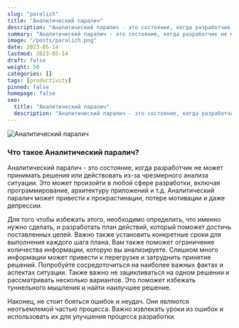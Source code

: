 ```yaml
---
slug: "paralich"
title: "Аналитический паралич"
description: "Аналитический паралич - это состояние, когда разработчик не может принимать решения или действовать из-за чрезмерного анализа ситуации. Это может произойти в любой сфере разработки, включая программирование, архитектуру приложений и т.д."
summary: "Аналитический паралич - это состояние, когда разработчик не может принимать решения или действовать из-за чрезмерного анализа ситуации. Это может произойти в любой сфере разработки, включая программирование, архитектуру приложений и т.д."
image: "/posts/paralich.png"
date: 2023-05-14
lastmod: 2023-05-14
draft: false
weight: 50
categories: []
tags: [productivity]
pinned: false
homepage: false
seo:
  title: "Аналитический паралич"
  description: "Аналитический паралич - это состояние, когда разработчик не может принимать решения или действовать из-за чрезмерного анализа ситуации. Это может произойти в любой сфере разработки, включая программирование, архитектуру приложений и т.д."
---
```


![Аналитический паралич](/posts/paralich.png "Аналитический паралич")

### Что такое Аналитический паралич?
Аналитический паралич - это состояние, когда разработчик не может принимать решения или действовать из-за чрезмерного анализа ситуации. Это может произойти в любой сфере разработки, включая программирование, архитектуру приложений и т.д. Аналитический паралич может привести к прокрастинации, потере мотивации и даже депрессии.


Для того чтобы избежать этого, необходимо определить, что именно нужно сделать, и разработать план действий, который поможет достичь поставленных целей. Важно также установить конкретные сроки для выполнения каждого шага плана. Вам также поможет ограничение количества информации, которую вы анализируете. Слишком много информации может привести к перегрузке и затруднить принятие решений. Попробуйте сосредоточиться на наиболее важных фактах и аспектах ситуации. Также важно не зацикливаться на одном решении и рассматривать несколько вариантов. Это поможет избежать туннельного мышления и найти наилучшее решение.


Наконец, не стоит бояться ошибок и неудач. Они являются неотъемлемой частью процесса. Важно извлекать уроки из ошибок и использовать их для улучшения процесса разработки.